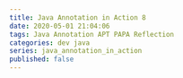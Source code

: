 ```yaml
---
title: Java Annotation in Action 8
date: 2020-05-01 21:04:06
tags: Java Annotation APT PAPA Reflection
categories: dev java
series: java_annotation_in_action
published: false
---
```

